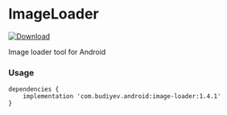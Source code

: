 # ImageLoader
[![Download](https://api.bintray.com/packages/yuriy-budiyev/maven/image-loader/images/download.svg)](https://bintray.com/yuriy-budiyev/maven/image-loader/_latestVersion)

Image loader tool for Android

### Usage
```
dependencies {
    implementation 'com.budiyev.android:image-loader:1.4.1'
}
```
